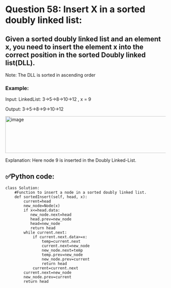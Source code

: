 # Question 58: Insert X in a sorted doubly linked list:

## Given a sorted doubly linked list and an element x, you need to insert the element x into the correct position in the sorted Doubly linked list(DLL).
Note: The DLL is sorted in ascending order

### Example:

Input: LinkedList: 3->5->8->10->12 , x = 9
 
Output: 3->5->8->9->10->12

 <img width="661" height="116" alt="image" src="https://github.com/user-attachments/assets/abf7626e-6ee6-47ec-946a-74f694ebcb0d" />

Explanation: Here node 9 is inserted in the Doubly Linked-List.

## ✅Python code:

```
class Solution:
    #Function to insert a node in a sorted doubly linked list.
    def sortedInsert(self, head, x):
        current=head
        new_node=Node(x)
        if x<=head.data:
           new_node.next=head
           head.prev=new_node
           head=new_node
           return head
        while current.next:
            if current.next.data>=x:
                temp=current.next
                current.next=new_node
                new_node.next=temp
                temp.prev=new_node
                new_node.prev=current
                return head
            current=current.next
        current.next=new_node
        new_node.prev=current
        return head     
```
